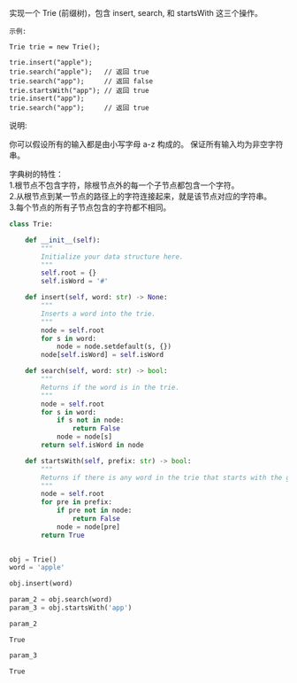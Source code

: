 
实现一个 Trie (前缀树)，包含 insert, search, 和 startsWith 这三个操作。
```
示例:

Trie trie = new Trie();

trie.insert("apple");
trie.search("apple");   // 返回 true
trie.search("app");     // 返回 false
trie.startsWith("app"); // 返回 true
trie.insert("app");   
trie.search("app");     // 返回 true
```
说明:

你可以假设所有的输入都是由小写字母 a-z 构成的。
保证所有输入均为非空字符串。  


字典树的特性：  
1.根节点不包含字符，除根节点外的每一个子节点都包含一个字符。  
2.从根节点到某一节点的路径上的字符连接起来，就是该节点对应的字符串。  
3.每个节点的所有子节点包含的字符都不相同。  


```python
class Trie:

    def __init__(self):
        """
        Initialize your data structure here.
        """
        self.root = {}
        self.isWord = '#'

    def insert(self, word: str) -> None:
        """
        Inserts a word into the trie.
        """
        node = self.root
        for s in word:
            node = node.setdefault(s, {})
        node[self.isWord] = self.isWord

    def search(self, word: str) -> bool:
        """
        Returns if the word is in the trie.
        """
        node = self.root
        for s in word:
            if s not in node:
                return False
            node = node[s]
        return self.isWord in node

    def startsWith(self, prefix: str) -> bool:
        """
        Returns if there is any word in the trie that starts with the given prefix.
        """
        node = self.root
        for pre in prefix:
            if pre not in node:
                return False
            node = node[pre]
        return True
        
```


```python
obj = Trie()
word = 'apple'
```


```python
obj.insert(word)
```


```python
param_2 = obj.search(word)
param_3 = obj.startsWith('app')
```


```python
param_2
```




    True




```python
param_3
```




    True


